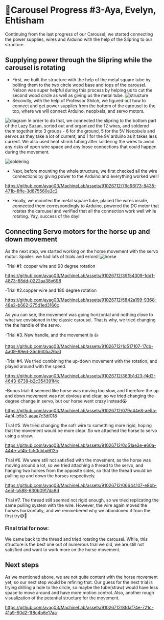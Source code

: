 # 🎠Carousel Progress #3-Aya, Evelyn, Ehtisham
Continuing from the last progress of our Carousel, we started connecting the power supplies, wires and Arduino
with the help of the Slipring to our structure.
## Supplying power through the Slipring while the carousel is rotating 
- First, we built the structure with the help of the metal square tube by bolting them
to the two circle wood base and tops of the carousel. Nelson was super helpful during this process by helping us to
cut the second wood circle as well as giving us the metal tube. 
![structure](https://github.com/ayag03/MachineLab/blob/main/images/carousel_structure.jpg)
- Secondly, with the help of Professor Shiloh, we figured out how to connect and get power supplies from the bottom
of the carousel to the top, where we will connect Arduino, neopixels, and servo motors.

![diagram](https://github.com/ayag03/MachineLab/blob/main/images/diagram.png)
In order to do that, we connected the slipring to the bottom part of the Lazy Suzan, sorted out and organized the 12 wires, and soldered them together into 3 groups - 6 for the ground, 5 for the 5V Neopixels and servos as they take a lot of current, and 1 for the 9V arduino as it takes less current. We also used heat shrink tubing after soldering the wires to avoid any risks of open wire space and any loose connections that could happen during the movement.

![soldering](https://github.com/ayag03/MachineLab/blob/main/images/solder.png)
- Next, before mounting the whole structure, we first checked all the wire connections by giving power to the Arduino and everything worked well!
  


https://github.com/ayag03/MachineLab/assets/91026712/76c96f73-8435-471b-8ffe-3d875560e2c2


- Finally, we mounted the metal square tube, placed the wires inside, connected them correspondingly to Arduino, powered the DC motor that rotates the carousel and verified that all the connection work well while rotating. Yay, success of the day!





## Connecting Servo motors for the horse up and down movement
As the next step, we started working on the horse movement with the servo motor. Spoiler: we had lots of trials and errors!
![horse](https://github.com/ayag03/MachineLab/blob/main/images/horse.png)

-Trial #1: copper wire and 90 degree rotation

https://github.com/ayag03/MachineLab/assets/91026712/39f54309-1dd1-4873-88dd-0222aa38e698

-Trial #2:copper wire and 180 degree rotation

https://github.com/ayag03/MachineLab/assets/91026712/5842a199-9368-48e2-b662-275d1ed3166c

As you can see, the movement was going horizontal and nothing close to what we envisioned in the classic carousel. That is why, we tried changing the the handle of the servo. 

-Trial #3. New handle, and the movement is 👍

https://github.com/ayag03/MachineLab/assets/91026712/1d517107-17db-4a09-89ed-35c6605a26c0

-Trial #4. We tried combining the up-down movement with the rotation, and played around with the speed.


https://github.com/ayag03/MachineLab/assets/91026712/363b1d23-f4d2-4643-8738-b2c354391f4c

-Bonus trial: it seemed like horse was moving too slow, and therefore the up and down movement was not obvious and clear, so we tried changing the degree change in servo, but our horse went crazy instead😭

https://github.com/ayag03/MachineLab/assets/91026712/079c44e8-ae5a-4af4-b5b3-aaaa7c3df018

Trial #5. We tried changing the sofr wire to something more rigid, hoping that the movement would be more clear. So we attached the horse to servo using a straw. 


https://github.com/ayag03/MachineLab/assets/91026712/0d51ae3e-e60a-444e-af4b-fc50cbbd6125




Trial #6. We were still not satisfied with the movement, as the horse was moving around a lot, so we tried attaching a thread to the servo, and hanging two horses from the opposite sides, so that the thread would be pulling up and down the horses respectively. 



https://github.com/ayag03/MachineLab/assets/91026712/06644107-e8bb-4e5f-b588-630b0917da6d




Trial #7. The thread still seemed not rigid enough, so we tried replicating the same pulling system with the wire. However, the wire again moved the horses horizontally, and we remmebered why we abondoned it from the first try😅🫨




### Final trial for now: 
We came back to the thread and tried rotating the carousel. While, this structure is the best one out of numerous trial we did, we are still not satisfied and want to work more on the horse movement. 



## Next steps
As we mentioned above, we are not quite content with the horse movement yet, so our next step would be refining that. Our guess for the next trial is trying drilling a hole to the circle, so maybe the tube(straw) would have less space to move around and have more motion control. 
Also, another rough visualization of the potential structure for the movement.



https://github.com/ayag03/MachineLab/assets/91026712/8fdaf74e-721c-41a9-90d2-1f8c4b6e17aa









